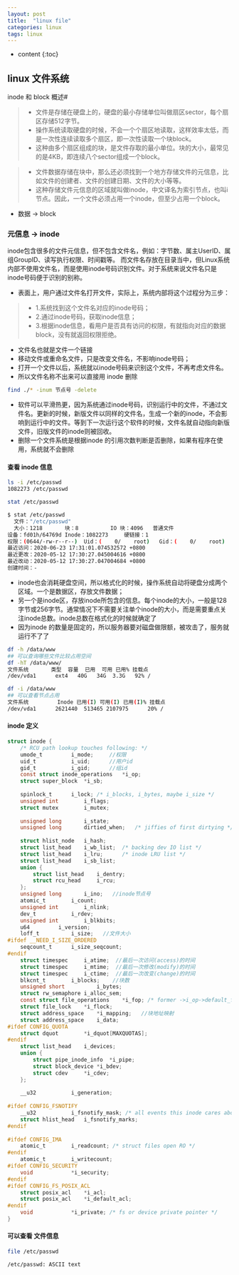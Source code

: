 ```yaml
---
layout: post
title:  "linux file"
categories: linux
tags: linux
---
```


* content
{:toc}

## linux 文件系统
inode 和 block 概述#
> * 文件是存储在硬盘上的，硬盘的最小存储单位叫做扇区sector，每个扇区存储512字节。
> * 操作系统读取硬盘的时候，不会一个个扇区地读取，这样效率太低，而是一次性连续读取多个扇区，即一次性读取一个块block。
> * 这种由多个扇区组成的块，是文件存取的最小单位。块的大小，最常见的是4KB，即连续八个sector组成一个block。

> * 文件数据存储在块中，那么还必须找到一个地方存储文件的元信息，比如文件的创建者、文件的创建日期、文件的大小等等。
> * 这种存储文件元信息的区域就叫做inode，中文译名为索引节点，也叫i节点。因此，一个文件必须占用一个inode，但至少占用一个block。




* 数据 → block

### 元信息 → inode 
inode包含很多的文件元信息，但不包含文件名，例如：字节数、属主UserID、属组GroupID、读写执行权限、时间戳等。
而文件名存放在目录当中，但Linux系统内部不使用文件名，而是使用inode号码识别文件。对于系统来说文件名只是inode号码便于识别的别称。

* 表面上，用户通过文件名打开文件，实际上，系统内部将这个过程分为三步：
> * 1.系统找到这个文件名对应的inode号码；
> * 2.通过inode号码，获取inode信息；
> * 3.根据inode信息，看用户是否具有访问的权限，有就指向对应的数据block，没有就返回权限拒绝。

* 文件名也就是文件一个链接
* 移动文件或重命名文件，只是改变文件名，不影响inode号码；
* 打开一个文件以后，系统就以inode号码来识别这个文件，不再考虑文件名。
* 所以文件名称不出来可以直接用 inode 删除

```bash
find ./* -inum 节点号 -delete
```
* 软件可以平滑热更，因为系统通过inode号码，识别运行中的文件，不通过文件名。更新的时候，新版文件以同样的文件名，生成一个新的inode，不会影响到运行中的文件。等到下一次运行这个软件的时候，文件名就自动指向新版文件，旧版文件的inode则被回收。
* 删除一个文件系统是根据inode 的引用次数判断是否删除，如果有程序在使用，系统就不会删除


#### 查看 inode 信息

```bash
ls -i /etc/passwd
1082273 /etc/passwd

stat /etc/passwd

$ stat /etc/passwd
  文件："/etc/passwd"
  大小：1218      	块：8          IO 块：4096   普通文件
设备：fd01h/64769d	Inode：1082273     硬链接：1
权限：(0644/-rw-r--r--)  Uid：(    0/    root)   Gid：(    0/    root)
最近访问：2020-06-23 17:31:01.074532572 +0800
最近更改：2020-05-12 17:30:27.045004616 +0800
最近改动：2020-05-12 17:30:27.047004684 +0800
创建时间：-
```

* inode也会消耗硬盘空间，所以格式化的时候，操作系统自动将硬盘分成两个区域。一个是数据区，存放文件数据；
* 另一个是inode区，存放inode所包含的信息。每个inode的大小，一般是128字节或256字节。通常情况下不需要关注单个inode的大小，而是需要重点关注inode总数。inode总数在格式化的时候就确定了
* 因为inode 的数量是固定的，所以服务器要对磁盘做限额，被攻击了，服务就运行不了了

```bash
df -h /data/www
## 可以查询哪些文件比较占用空间
df -hT /data/www/
文件系统       类型  容量  已用  可用 已用% 挂载点
/dev/vda1      ext4   40G   34G  3.3G   92% /

df -i /data/www 
## 可以查看节点占用
文件系统         Inode 已用(I) 可用(I) 已用(I)% 挂载点
/dev/vda1      2621440  513465 2107975      20% /
```

#### inode 定义

```c
struct inode {
	/* RCU path lookup touches following: */
	umode_t			i_mode;     //权限
	uid_t			i_uid;      //用户id
	gid_t			i_gid;      //组id
	const struct inode_operations	*i_op;
	struct super_block	*i_sb;
 
	spinlock_t		i_lock;	/* i_blocks, i_bytes, maybe i_size */
	unsigned int		i_flags;
	struct mutex		i_mutex;
 
	unsigned long		i_state;
	unsigned long		dirtied_when;	/* jiffies of first dirtying */
 
	struct hlist_node	i_hash;
	struct list_head	i_wb_list;	/* backing dev IO list */
	struct list_head	i_lru;		/* inode LRU list */
	struct list_head	i_sb_list;
	union {
		struct list_head	i_dentry;
		struct rcu_head		i_rcu;
	};
	unsigned long		i_ino;   //inode节点号
	atomic_t		i_count;
	unsigned int		i_nlink;
	dev_t			i_rdev;
	unsigned int		i_blkbits;
	u64			i_version;
	loff_t			i_size;   //文件大小
#ifdef __NEED_I_SIZE_ORDERED
	seqcount_t		i_size_seqcount;
#endif
	struct timespec		i_atime;  //最后一次访问(access)的时间
	struct timespec		i_mtime;  //最后一次修改(modify)的时间
	struct timespec		i_ctime;  //最后一次改变(change)的时间
	blkcnt_t		i_blocks;    //块数
	unsigned short          i_bytes;
	struct rw_semaphore	i_alloc_sem;
	const struct file_operations	*i_fop;	/* former ->i_op->default_file_ops */
	struct file_lock	*i_flock;
	struct address_space	*i_mapping;   //块地址映射
	struct address_space	i_data;
#ifdef CONFIG_QUOTA
	struct dquot		*i_dquot[MAXQUOTAS];
#endif
	struct list_head	i_devices;
	union {
		struct pipe_inode_info	*i_pipe;
		struct block_device	*i_bdev;
		struct cdev		*i_cdev;
	};
 
	__u32			i_generation;
 
#ifdef CONFIG_FSNOTIFY
	__u32			i_fsnotify_mask; /* all events this inode cares about */
	struct hlist_head	i_fsnotify_marks;
#endif
 
#ifdef CONFIG_IMA
	atomic_t		i_readcount; /* struct files open RO */
#endif
	atomic_t		i_writecount;
#ifdef CONFIG_SECURITY
	void			*i_security;
#endif
#ifdef CONFIG_FS_POSIX_ACL
	struct posix_acl	*i_acl;
	struct posix_acl	*i_default_acl;
#endif
	void			*i_private; /* fs or device private pointer */
}
```

#### 可以查看 文件信息

```bash
file /etc/passwd

/etc/passwd: ASCII text
```



